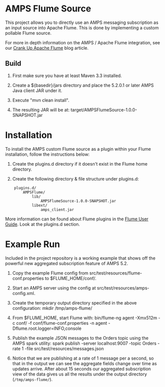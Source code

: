 # AMPS Flume Source

This project allows you to directly use an AMPS messaging subscription as an
input source into Apache Flume. This is done by implementing a custom pollable
Flume source.

For more in depth information on the AMPS / Apache Flume integration, see our [Crank Up Apache Flume](http://www.crankuptheamps.com/blog/posts/2017/04/18/crank-up-flume-with-amps/) blog article.

## Build

1. First make sure you have at least Maven 3.3 installed.

2. Create a ${basedir}/jars directory and place the 5.2.0.1 or later AMPS Java client JAR under it.

3. Execute "mvn clean install".

4. The resulting JAR will be at: target/AMPSFlumeSource-1.0.0-SNAPSHOT.jar


# Installation

To install the AMPS custom Flume source as a plugin within your Flume
installation, follow the instructions below:

1. Create the plugins.d directory if it doesn't exist in the Flume home
directory.

2. Create the following directory & file structure under plugins.d:

```
    plugins.d/
        AMPSFlume/
            lib/
                AMPSFlumeSource-1.0.0-SNAPSHOT.jar
            libext/
                amps_client.jar
```

More information can be found about Flume plugins in the
[Flume User Guide](https://flume.apache.org/FlumeUserGuide.html).
Look at the plugins.d section.

# Example Run

Included in the project repository is a working example that shows off the powerful new aggregated subscription feature of AMPS 5.2.

1. Copy the example Flume config from src/test/resources/flume-conf.properties to $FLUME_HOME/conf/.

2. Start an AMPS server using the config at src/test/resources/amps-config.xml.

3. Create the temporary output directory specified in the above configuration:
    mkdir /tmp/amps-flume/

4. From $FLUME_HOME, start Flume with:
    bin/flume-ng agent -Xmx512m -c conf/ -f conf/flume-conf.properties -n agent -Dflume.root.logger=INFO,console

5. Publish the example JSON messages to the Orders topic using the AMPS spark utility:
    spark publish -server localhost:9007 -topic Orders -rate 1 -file src/test/resources/messages.json

6. Notice that we are publishing at a rate of 1 message per a second, so that in the output we can see the aggregate fields change over time as updates arrive. After about 15 seconds our aggregated subscription view of the data gives us all the results under the output directory (`/tmp/amps-flume/`).
